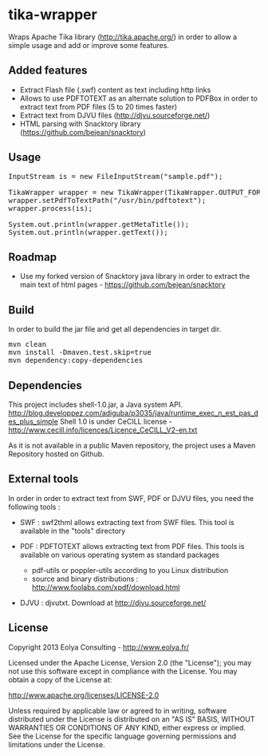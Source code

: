 tika-wrapper
============

Wraps Apache Tika library (http://tika.apache.org/) in order to allow a simple usage and add or improve some features.

Added features
--------------

* Extract Flash file (.swf) content as text including http links
* Allows to use PDFTOTEXT as an alternate solution to PDFBox in order to extract text from PDF files (5 to 20 times faster)
* Extract text from DJVU files (http://djvu.sourceforge.net/)
* HTML parsing with Snacktory library (https://github.com/bejean/snacktory)


Usage
-----

<pre>
InputStream is = new FileInputStream("sample.pdf");

TikaWrapper wrapper = new TikaWrapper(TikaWrapper.OUTPUT_FORMAT_HTML, TikaWrapper.CONTENT_TYPE_PDF);
wrapper.setPdfToTextPath("/usr/bin/pdftotext");
wrapper.process(is);
		
System.out.println(wrapper.getMetaTitle());
System.out.println(wrapper.getText());
</pre>


Roadmap
-------

* Use my forked version of Snacktory java library in order to extract the main text of html pages - https://github.com/bejean/snacktory


Build
-----

In order to build the jar file and get all dependencies in target dir.

<pre>
mvn clean
mvn install -Dmaven.test.skip=true
mvn dependency:copy-dependencies
</pre>


Dependencies
------------

This project includes shell-1.0.jar, a Java system API.
http://blog.developpez.com/adiguba/p3035/java/runtime_exec_n_est_pas_des_plus_simple
Shell 1.0 is under CeCILL license - http://www.cecill.info/licences/Licence_CeCILL_V2-en.txt

As it is not available in a public Maven repository, the project uses a Maven Repository hosted on Github.


External tools
--------------

In order in order to extract text from SWF, PDF or DJVU files, you need the following tools :

* SWF : swf2thml allows extracting text from SWF files. This tool is available in the "tools" directory 

* PDF : PDFTOTEXT allows extracting text from PDF files. This tools is available on various operating system as standard packages
    - pdf-utils or poppler-utils according to you Linux distribution
    - source and binary distributions : http://www.foolabs.com/xpdf/download.html 
    
* DJVU : djvutxt. Download at http://djvu.sourceforge.net/


License
-------

Copyright 2013 Eolya Consulting - http://www.eolya.fr/

Licensed under the Apache License, Version 2.0 (the "License");
you may not use this software except in compliance with the License.
You may obtain a copy of the License at:

http://www.apache.org/licenses/LICENSE-2.0

Unless required by applicable law or agreed to in writing, software
distributed under the License is distributed on an "AS IS" BASIS,
WITHOUT WARRANTIES OR CONDITIONS OF ANY KIND, either express or implied.
See the License for the specific language governing permissions and
limitations under the License.
